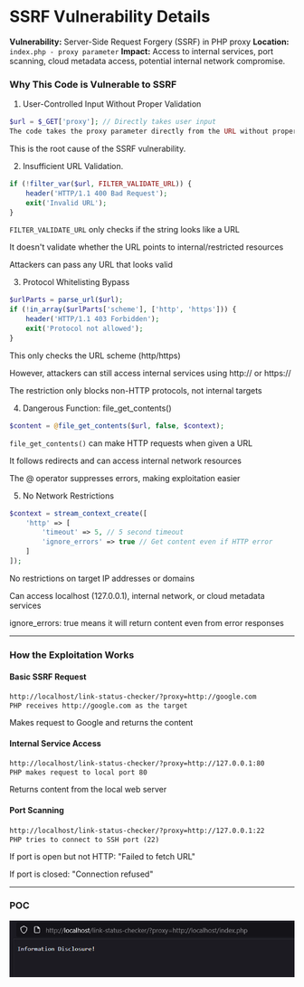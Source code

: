 # SSRF Vulnerability Details
**Vulnerability:** Server-Side Request Forgery (SSRF) in PHP proxy
**Location:** ```index.php - proxy parameter```
**Impact:** Access to internal services, port scanning, cloud metadata access, potential internal network compromise.

### Why This Code is Vulnerable to SSRF
1. User-Controlled Input Without Proper Validation
```php
$url = $_GET['proxy']; // Directly takes user input
The code takes the proxy parameter directly from the URL without proper sanitization
```
This is the root cause of the SSRF vulnerability.

2. Insufficient URL Validation.
```php
if (!filter_var($url, FILTER_VALIDATE_URL)) {
    header('HTTP/1.1 400 Bad Request');
    exit('Invalid URL');
}
```
```FILTER_VALIDATE_URL``` only checks if the string looks like a URL

It doesn't validate whether the URL points to internal/restricted resources

Attackers can pass any URL that looks valid

3. Protocol Whitelisting Bypass
```php
$urlParts = parse_url($url);
if (!in_array($urlParts['scheme'], ['http', 'https'])) {
    header('HTTP/1.1 403 Forbidden');
    exit('Protocol not allowed');
}
```
This only checks the URL scheme (http/https)

However, attackers can still access internal services using http:// or https://

The restriction only blocks non-HTTP protocols, not internal targets

4. Dangerous Function: file_get_contents()
```php
$content = @file_get_contents($url, false, $context);
```
```file_get_contents()``` can make HTTP requests when given a URL

It follows redirects and can access internal network resources

The @ operator suppresses errors, making exploitation easier

5. No Network Restrictions
```php
$context = stream_context_create([
    'http' => [
        'timeout' => 5, // 5 second timeout
        'ignore_errors' => true // Get content even if HTTP error
    ]
]);
```
No restrictions on target IP addresses or domains

Can access localhost (127.0.0.1), internal network, or cloud metadata services

ignore_errors: true means it will return content even from error responses

------

### How the Exploitation Works
#### Basic SSRF Request
```text
http://localhost/link-status-checker/?proxy=http://google.com
PHP receives http://google.com as the target
```

Makes request to Google and returns the content

#### Internal Service Access
```text
http://localhost/link-status-checker/?proxy=http://127.0.0.1:80
PHP makes request to local port 80
```

Returns content from the local web server

#### Port Scanning
```text
http://localhost/link-status-checker/?proxy=http://127.0.0.1:22
PHP tries to connect to SSH port (22)
```

If port is open but not HTTP: "Failed to fetch URL"

If port is closed: "Connection refused"

-----

### POC
![](./pocimage.png)
